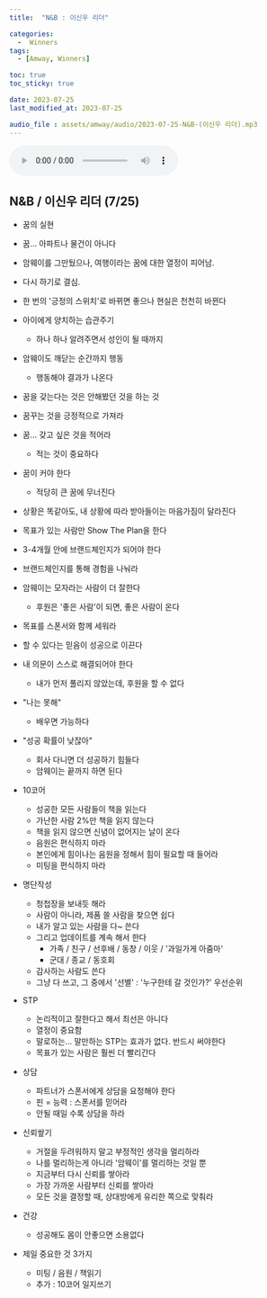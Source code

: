 ```yaml
---
title:  "N&B : 이신우 리더" 

categories:
  -  Winners
tags:
  - [Amway, Winners]

toc: true
toc_sticky: true

date: 2023-07-25
last_modified_at: 2023-07-25

audio_file : assets/amway/audio/2023-07-25-N&B-(이신우 리더).mp3
---
```


<audio src="{{ page.audio_file | relative_url }}" controls loop></audio>


## N&B / 이신우 리더 (7/25)

+ 꿈의 실현
+ 꿈... 아파트나 물건이 아니다
+ 암웨이를 그만뒀으나, 여행이라는 꿈에 대한 열정이 피어남.
+ 다시 하기로 결심.
+ 한 번의 '긍정의 스위치'로 바뀌면 좋으나 현실은 천천히 바뀐다
+ 아이에게 양치하는 습관주기
  - 하나 하나 알려주면서 성인이 될 때까지
+ 암웨이도 깨닫는 순간까지 행동
  - 행동해야 결과가 나온다
+ 꿈을 갖는다는 것은 안해봤던 것을 하는 것
+ 꿈꾸는 것을 긍정적으로 가져라
+ 꿈... 갖고 싶은 것을 적어라
  - 적는 것이 중요하다
+ 꿈이 커야 한다
  - 적당히 큰 꿈에 무너진다
+ 상황은 똑같아도, 내 상황에 따라 받아들이는 마음가짐이 달라진다
+ 목표가 있는 사람만 Show The Plan을 한다
+ 3-4개월 안에 브랜드체인지가 되어야 한다
+ 브랜드체인지를 통해 경험을 나눠라
+ 암웨이는 모자라는 사람이 더 잘한다
  - 후원은 '좋은 사람'이 되면, 좋은 사람이 온다
+ 목표를 스폰서와 함께 세워라
+ 할 수 있다는 믿음이 성공으로 이끈다
+ 내 의문이 스스로 해결되어야 한다
  - 내가 먼저 풀리지 않았는데, 후원을 할 수 없다
+ "나는 못해"
  - 배우면 가능하다
+ "성공 확률이 낮잖아"
  - 회사 다니면 더 성공하기 힘들다
  - 암웨이는 끝까지 하면 된다
+ 10코어
  - 성공한 모든 사람들이 책을 읽는다
  - 가난한 사람 2%만 책을 읽지 않는다
  - 책을 읽지 않으면 신념이 없어지는 날이 온다
  - 음원은 편식하지 마라
  - 본인에게 힘이나는 음원을 정해서 힘이 필요할 때 들어라
  - 미팅을 편식하지 마라
+ 명단작성
  - 청첩장을 보내듯 해라
  - 사람이 아니라, 제품 쓸 사람을 찾으면 쉽다
  - 내가 알고 있는 사람을 다~ 쓴다
  - 그리고 업데이트를 계속 해서 한다
    - 가족 / 친구 / 선후배 / 동창 / 이웃 / '과일가게 아줌마'
    - 군대 / 종교 / 동호회
  - 감사하는 사람도 쓴다
  - 그냥 다 쓰고, 그 중에서 '선별' : '누구한테 갈 것인가?' 우선순위
+ STP
  - 논리적이고 잘한다고 해서 최선은 아니다
  - 열정이 중요함
  - 말로하는... 말만하는 STP는 효과가 없다. 반드시 써야한다
  - 목표가 있는 사람은 훨씬 더 빨리간다
+ 상담
  - 파트너가 스폰서에게 상담을 요청해야 한다
  - 핀 = 능력 : 스폰서를 믿어라
  - 안될 때일 수록 상담을 하라
+ 신뢰쌒기
  - 거절을 두려워하지 말고 부정적인 생각을 멀리하라
  - 나를 멀리하는게 아니라 '암웨이'를 멀리하는 것일 뿐
  - 지금부터 다시 신뢰를 쌓아라
  - 가장 가까운 사람부터 신뢰를 쌓아라
  - 모든 것을 결정할 때, 상대방에게 유리한 쪽으로 맞춰라
+ 건강
  - 성공해도 몸이 안좋으면 소용없다

+ 제일 중요한 것 3가지
  - 미팅 / 음원 / 책읽기
  - 추가 : 10코어 일지쓰기



